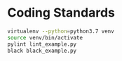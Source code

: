 
# Coding Standards

```bash
virtualenv --python=python3.7 venv
source venv/bin/activate
pylint lint_example.py
black black_example.py
```